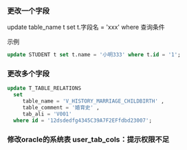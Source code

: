 

### 更改一个字段

update table_name t set t.字段名 = 'xxx' where 查询条件

示例
```sql
update STUDENT t set t.name = '小明333' where t.id = '1';
```

### 更改多个字段

```sql
update T_TABLE_RELATIONS 
  set 
     table_name = 'V_HISTORY_MARRIAGE_CHILDBIRTH' , 
     table_comment = '婚育史' ,
     tab_ali = 'V001'
  where id = '12dsdedfg4345C39A7F2EFfdbd23007';
```

### 修改oracle的系统表 user_tab_cols：提示权限不足












